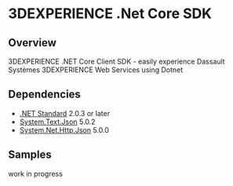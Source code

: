 # 3DEXPERIENCE .Net Core SDK 

## Overview
3DEXPERIENCE .NET Core Client SDK - easily experience Dassault Systèmes 3DEXPERIENCE Web Services using Dotnet

## Dependencies

- [.NET Standard](https://www.nuget.org/packages/NETStandard.Library) 2.0.3 or later
- [System.Text.Json](https://www.nuget.org/packages/System.Text.Json)  5.0.2
- [System.Net.Http.Json](https://www.nuget.org/packages/System.Net.Http.Json) 5.0.0


## Samples

work in progress
